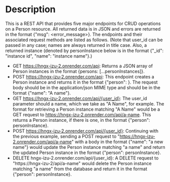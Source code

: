 # Description
This is a REST API that provides five major endpoints for CRUD operations on a 
Person resource. All returned data is in JSON and errors are returned in the
format {"msg": <error_message>}. The endpoints and their associated request
methods are listed as follows. (Note that user_id can be passed in any case;
names are always returned in title case. Also, a returned instance (denoted by
personInstance below is in the format {"_id": "instance id", "name": "instance
name"}.) 

* GET https://hngx-izu-2.onrender.com/api: Returns a JSON array of Person instances
in the format {persons: [...personInstances]}.
* POST https://hngx-izu-2.onrender.com/api: This endpoint creates a Person instance
and returns it in the format {"person": <personInstance>}.
The request body should be in the application/json MIME type and should be in
the format {"name": "A name"}.
* GET https://hngx-izu-2.onrender.com/api/{user_id}: The user_id parameter should a
name, which we take as "A Name", for example. The format for retrieving a
Person instance matching  "A Name" would be a GET request to
  https://hngx-izu-2.onrender.com/api/a-name. This returns a Person instance, if there is one, in the format {"person":
personInstance}.
* POST https://hngx-izu-2.onrender.com/api/{user_id}: Continuing with the previous example, sending
a POST request to "https://hngx-izu-2.onrender.com/api/a-name" with a body in the format
{"name": "a new name"} would update the Person instance matching "a name" and
return the updated Person instance in the format {"person": personInstance}.
* DELETE hngx-izu-2.onrender.com/api/{user_id}: A DELETE request to "https://hngx-izu-2/api/a-name"
would delete the Person instance matching "a name" from the database and return it in the format {"person": personInstance}.
